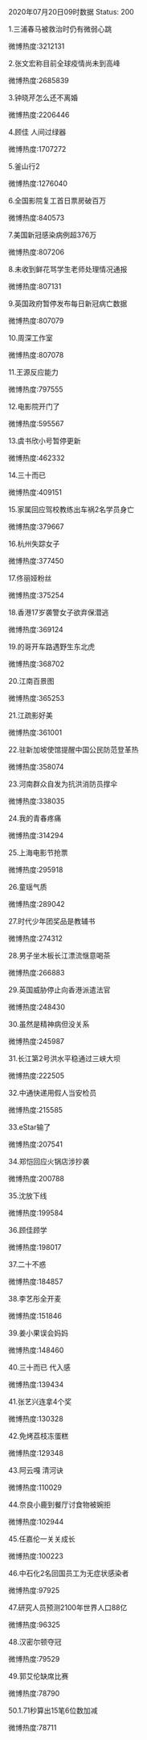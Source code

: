 2020年07月20日09时数据
Status: 200

1.三浦春马被救治时仍有微弱心跳

微博热度:3212131

2.张文宏称目前全球疫情尚未到高峰

微博热度:2685839

3.钟晓芹怎么还不离婚

微博热度:2206446

4.顾佳 人间过绿器

微博热度:1707272

5.釜山行2

微博热度:1276040

6.全国影院复工首日票房破百万

微博热度:840573

7.美国新冠感染病例超376万

微博热度:807206

8.未收到鲜花骂学生老师处理情况通报

微博热度:807131

9.英国政府暂停发布每日新冠病亡数据

微博热度:807079

10.周深工作室

微博热度:807078

11.王源反应能力

微博热度:797555

12.电影院开门了

微博热度:595567

13.虞书欣小号暂停更新

微博热度:462332

14.三十而已

微博热度:409151

15.家属回应驾校教练出车祸2名学员身亡

微博热度:379667

16.杭州失踪女子

微博热度:377450

17.佟丽娅粉丝

微博热度:375254

18.香港17岁袭警女子欲弃保潜逃

微博热度:369124

19.的哥开车路遇野生东北虎

微博热度:368702

20.江南百景图

微博热度:365253

21.江疏影好美

微博热度:361001

22.驻新加坡使馆提醒中国公民防范登革热

微博热度:358074

23.河南群众自发为抗洪消防员撑伞

微博热度:338035

24.我的青春疼痛

微博热度:314294

25.上海电影节抢票

微博热度:295918

26.童瑶气质

微博热度:289042

27.时代少年团奖品是教辅书

微博热度:274312

28.男子坐木板长江漂流惬意喝茶

微博热度:266883

29.英国威胁停止向香港派遣法官

微博热度:248430

30.虽然是精神病但没关系

微博热度:245987

31.长江第2号洪水平稳通过三峡大坝

微博热度:222505

32.中通快递用假人当安检员

微博热度:215585

33.eStar输了

微博热度:207541

34.郑恺回应火锅店涉抄袭

微博热度:200788

35.沈放下线

微博热度:199584

36.顾佳顾学

微博热度:198017

37.二十不惑

微博热度:184857

38.李艺彤全开麦

微博热度:151846

39.姜小果误会妈妈

微博热度:148460

40.三十而已 代入感

微博热度:139434

41.张艺兴连拿4个奖

微博热度:130328

42.免烤荔枝冻蛋糕

微博热度:129348

43.阿云嘎 清河诀

微博热度:110029

44.奈良小鹿到餐厅讨食物被婉拒

微博热度:102944

45.任嘉伦一关关成长

微博热度:100223

46.中石化2名回国员工为无症状感染者

微博热度:97925

47.研究人员预测2100年世界人口88亿

微博热度:96325

48.汉密尔顿夺冠

微博热度:79529

49.郭艾伦缺席比赛

微博热度:78790

50.1.71秒算出15笔6位数加减

微博热度:78711


